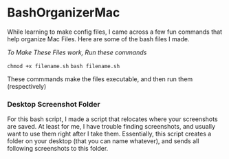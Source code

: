 # BashOrganizerMac
While learning to make config files, I came across a few fun commands that help organize Mac Files. Here are some of the bash files I made.



*To Make These Files work, Run these commands*

`chmod +x filename.sh`
`bash filename.sh`

These commmands make the files executable, and then run them (respectively)

### Desktop Screenshot Folder
For this bash script, I made a script that relocates where your screenshots are saved. At least for me, I have trouble finding screenshots, and usually want to use them right after I take them. Essentially, this script creates a folder on your desktop (that you can name whatever), and sends all following screenshots to this folder.
